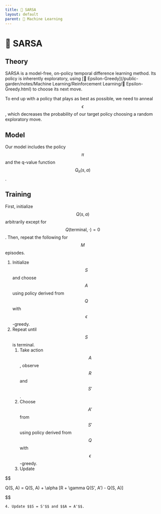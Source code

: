 ```yaml
---
title: 🧭 SARSA
layout: default
parent: 🤖 Machine Learning
---
```


# 🧭 SARSA

## Theory
SARSA is a model-free, on-policy temporal difference learning method. Its policy is inherently exploratory, using [🧧 Epsilon-Greedy](/public-garden/notes/Machine Learning/Reinforcement Learning/🧧 Epsilon-Greedy.html) to choose its next move.

To end up with a policy that plays as best as possible, we need to anneal $$\epsilon$$, which decreases the probability of our target policy choosing a random exploratory move.

## Model
Our model includes the policy $$\pi$$ and the q-value function $$Q_{\pi}(s, a)$$.

## Training
First, initialize $$Q(s, a)$$ arbitrarily except for $$Q(\text{terminal}, \cdot) = 0$$. Then, repeat the following for $$M$$ episodes.
1. Initialize $$S$$ and choose $$A$$ using policy derived from $$Q$$ with $$\epsilon$$-greedy.
2. Repeat until $$S$$ is terminal.
	1. Take action $$A$$, observe $$R$$ and $$S'$$.
	2. Choose $$A'$$ from $$S'$$ using policy derived from $$Q$$ with $$\epsilon$$-greedy.
	3. Update 

$$

Q(S, A) = Q(S, A) + \alpha [R + \gamma Q(S', A') - Q(S, A)]

$$

	4. Update $$S = S'$$ and $$A = A'$$.